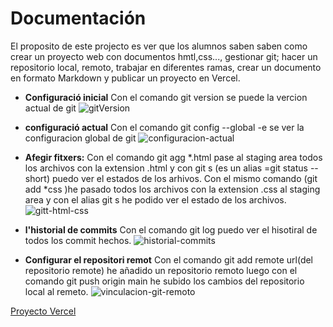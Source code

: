  # Documentación

 El proposito de este projecto es ver que los alumnos saben saben como crear un proyecto web con documentos hmtl,css..., gestionar git; hacer un repositorio local, remoto, trabajar en diferentes ramas, crear un documento en formato Markdown y publicar un proyecto en Vercel.

+ **Configuració inicial**
   Con el comando git version se puede la vercion actual de git
![gitVersion](https://github.com/user-attachments/assets/ca06792c-b4f4-491a-b163-ab25766411c0)


+ **configuració actual**
Con el comando git config --global -e se ver la configuracion global de git
![configuracion-actual](https://github.com/user-attachments/assets/4f6f0411-37e0-45e8-8487-2e919bd57c65)

+ **Afegir fitxers:**
  Con el comando git agg *.html pase al staging area todos los archivos con la extension .html y con git s (es un alias =git status --short) puedo ver el estados de los arhivos.
Con el mismo comando (git add *css )he pasado todos los archivos con la extension .css al staging area y con el alias git s he podido ver el estado de los archivos.
![gitt-html-css](https://github.com/user-attachments/assets/8eaa0595-b73c-4cc4-a737-8e9d8e3c0aee)

+ **l'historial de commits**
  Con el comando git log puedo ver el hisotiral de todos los commit hechos.
![historial-commits](https://github.com/user-attachments/assets/ba3c672c-e22a-4f0c-9ca5-1a5d04a24062)

+ **Configurar el repositori remot**
Con el comando git add remote url(del repositorio remote) he añadido un repositorio remoto luego con el comando git push origin main he subido los cambios del repositorio local al remeto.
![vinculacion-git-remoto](https://github.com/user-attachments/assets/0420cbfa-07df-4031-883f-8d6c571a6004)

[Proyecto Vercel](https://roberts-mendez-examen2425.vercel.app/)
